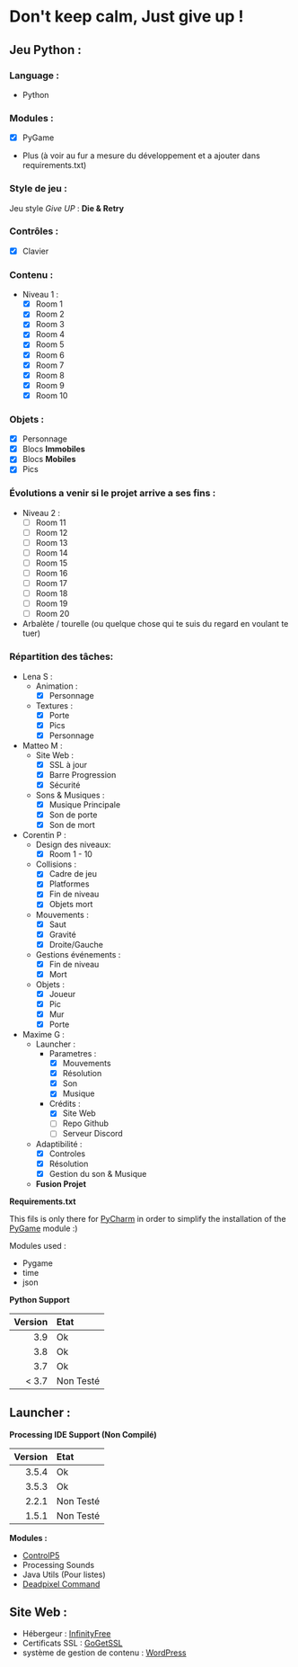 # Don't keep calm, Just give up !

## Jeu Python : 

### Language : 
* Python 

### Modules :
- [x] PyGame
* Plus (à voir au fur a mesure du développement et a ajouter dans requirements.txt)
 
### Style de jeu : 
Jeu style *Give UP* : **Die & Retry** 

### Contrôles : 
- [x] Clavier 

### Contenu : 
- Niveau 1 :
  - [x] Room 1
  - [x] Room 2
  - [x] Room 3
  - [x] Room 4
  - [x] Room 5
  - [x] Room 6
  - [x] Room 7
  - [x] Room 8
  - [x] Room 9
  - [x] Room 10

### Objets : 
- [x] Personnage
- [x] Blocs **Immobiles**
- [x] Blocs **Mobiles**
- [x] Pics 

### Évolutions a venir si le projet arrive a ses fins :
- Niveau 2 :
  - [ ] Room 11
  - [ ] Room 12
  - [ ] Room 13
  - [ ] Room 14
  - [ ] Room 15
  - [ ] Room 16
  - [ ] Room 17
  - [ ] Room 18
  - [ ] Room 19
  - [ ] Room 20
- Arbalète / tourelle (ou quelque chose qui te suis du regard en voulant te tuer) 

### Répartition des tâches:

- Lena S :
    - Animation :
         * [x] Personnage
    - Textures :
         * [x] Porte
         * [x] Pics
         * [x] Personnage

- Matteo M : 
    - Site Web :
         * [x] SSL à jour
         * [x] Barre Progression
         * [x] Sécurité
    - Sons & Musiques :
         * [x] Musique Principale
         * [x] Son de porte
         * [x] Son de mort

- Corentin P : 
    - Design des niveaux:
         * [x] Room 1 - 10
    - Collisions : 
         * [x] Cadre de jeu
         * [x] Platformes
         * [x] Fin de niveau
         * [x] Objets mort
    - Mouvements :
         * [x] Saut
         * [x] Gravité
         * [x] Droite/Gauche
    - Gestions événements :
         * [x] Fin de niveau
         * [x] Mort
    - Objets : 
         * [x] Joueur 
         * [x] Pic 
         * [x] Mur 
         * [x] Porte 
- Maxime G : 
    - Launcher : 
         * Parametres :
              - [x] Mouvements
              - [x] Résolution
              - [x] Son
              - [x] Musique
         * Crédits : 
              - [x] Site Web
              - [ ] Repo Github
              - [ ] Serveur Discord
    - Adaptibilité :
         * [x] Controles
         * [x] Résolution
         * [x] Gestion du son & Musique
    - **Fusion Projet**


**Requirements.txt**

This fils is only there for [PyCharm](https://www.jetbrains.com/fr-fr/pycharm/) in order to simplify the installation of the [PyGame](https://www.pygame.org/news) module :)

Modules used : 
- Pygame
- time
- json

**Python Support**

| Version | Etat          |
|      --:|:--            |
| 3.9     | Ok            |
| 3.8     | Ok            |
| 3.7     | Ok            |
| < 3.7   | Non Testé     |


## Launcher :

**Processing IDE Support (Non Compilé)**

| Version | Etat          |
|      --:|:--            |
| 3.5.4   | Ok            |
| 3.5.3   | Ok            |
| 2.2.1   | Non Testé     |
| 1.5.1   | Non Testé     |

**Modules :**

- [ControlP5](http://www.sojamo.de/libraries/controlP5/)
- Processing Sounds
- Java Utils (Pour listes)
- [Deadpixel Command](https://github.com/GoToLoop/command/blob/patch-1/src/deadpixel/command/Command.java)


## Site Web : 

- Hébergeur : [InfinityFree](https://infinityfree.net/)
- Certificats SSL : [GoGetSSL](https://www.gogetssl.com/)
- système de gestion de contenu : [WordPress](https://wordpress.com/fr/)
